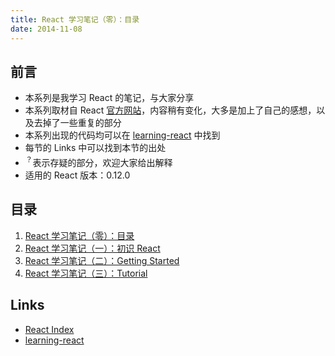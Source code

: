 ```yaml
---
title: React 学习笔记（零）：目录
date: 2014-11-08
---
```


前言
---

- 本系列是我学习 React 的笔记，与大家分享
- 本系列取材自 React [官方网站][React Index]，内容稍有变化，大多是加上了自己的感想，以及去掉了一些重复的部分
- 本系列出现的代码均可以在 [learning-react] 中找到
- 每节的 Links 中可以找到本节的出处
- <sup>？</sup>表示存疑的部分，欢迎大家给出解释
- 适用的 React 版本：0.12.0

目录
---

1. [React 学习笔记（零）：目录](http://xcatliu.com/blog/learning-react-0-table-of-contents.html)
2. [React 学习笔记（一）：初识 React](http://xcatliu.com/blog/learning-react-1-hello-react.html)
3. [React 学习笔记（二）：Getting Started](http://xcatliu.com/blog/learning-react-2-getting-start.html)
4. [React 学习笔记（三）：Tutorial](http://xcatliu.com/blog/learning-react-3-tutorial.html)

Links
---

- [React Index]
- [learning-react]

[React Index]: http://facebook.github.io/react/index.html
[learning-react]: https://github.com/xcatliu/learning-react